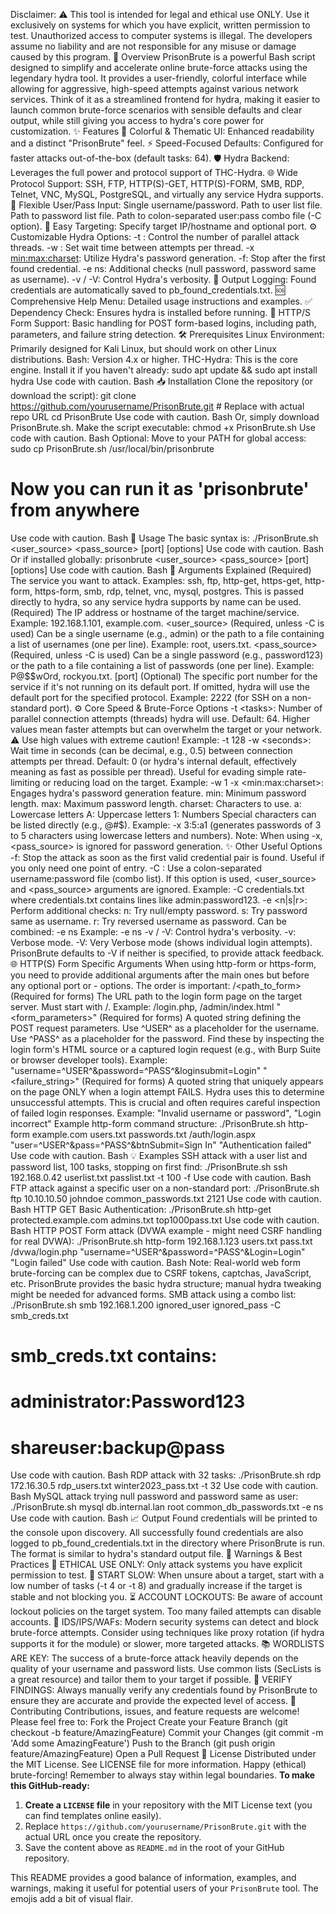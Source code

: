 Disclaimer: ⚠️ This tool is intended for legal and ethical use ONLY. Use it exclusively on systems for which you have explicit, written permission to test. Unauthorized access to computer systems is illegal. The developers assume no liability and are not responsible for any misuse or damage caused by this program.
🚀 Overview
PrisonBrute is a powerful Bash script designed to simplify and accelerate online brute-force attacks using the legendary hydra tool. It provides a user-friendly, colorful interface while allowing for aggressive, high-speed attempts against various network services.
Think of it as a streamlined frontend for hydra, making it easier to launch common brute-force scenarios with sensible defaults and clear output, while still giving you access to hydra's core power for customization.
✨ Features
🌈 Colorful & Thematic UI: Enhanced readability and a distinct "PrisonBrute" feel.
⚡ Speed-Focused Defaults: Configured for faster attacks out-of-the-box (default tasks: 64).
🛡️ Hydra Backend: Leverages the full power and protocol support of THC-Hydra.
🌐 Wide Protocol Support: SSH, FTP, HTTP(S)-GET, HTTP(S)-FORM, SMB, RDP, Telnet, VNC, MySQL, PostgreSQL, and virtually any service Hydra supports.
📝 Flexible User/Pass Input:
Single username/password.
Path to user list file.
Path to password list file.
Path to colon-separated user:pass combo file (-C option).
🎯 Easy Targeting: Specify target IP/hostname and optional port.
⚙️ Customizable Hydra Options:
-t <tasks>: Control the number of parallel attack threads.
-w <seconds>: Set wait time between attempts per thread.
-x <min:max:charset>: Utilize Hydra's password generation.
-f: Stop after the first found credential.
-e ns: Additional checks (null password, password same as username).
-v / -V: Control Hydra's verbosity.
📄 Output Logging: Found credentials are automatically saved to pb_found_credentials.txt.
🆘 Comprehensive Help Menu: Detailed usage instructions and examples.
✅ Dependency Check: Ensures hydra is installed before running.
🔐 HTTP/S Form Support: Basic handling for POST form-based logins, including path, parameters, and failure string detection.
🛠️ Prerequisites
Linux Environment: Primarily designed for Kali Linux, but should work on other Linux distributions.
Bash: Version 4.x or higher.
THC-Hydra: This is the core engine. Install it if you haven't already:
sudo apt update && sudo apt install hydra
Use code with caution.
Bash
📥 Installation
Clone the repository (or download the script):
git clone https://github.com/yourusername/PrisonBrute.git # Replace with actual repo URL
cd PrisonBrute
Use code with caution.
Bash
Or, simply download PrisonBrute.sh.
Make the script executable:
chmod +x PrisonBrute.sh
Use code with caution.
Bash
Optional: Move to your PATH for global access:
sudo cp PrisonBrute.sh /usr/local/bin/prisonbrute
# Now you can run it as 'prisonbrute' from anywhere
Use code with caution.
Bash
📖 Usage
The basic syntax is:
./PrisonBrute.sh <protocol> <target> <user_source> <pass_source> [port] [options]
Use code with caution.
Bash
Or if installed globally:
prisonbrute <protocol> <target> <user_source> <pass_source> [port] [options]
Use code with caution.
Bash
📜 Arguments Explained
<protocol> (Required)
The service you want to attack.
Examples: ssh, ftp, http-get, https-get, http-form, https-form, smb, rdp, telnet, vnc, mysql, postgres.
This is passed directly to hydra, so any service hydra supports by name can be used.
<target> (Required)
The IP address or hostname of the target machine/service.
Example: 192.168.1.101, example.com.
<user_source> (Required, unless -C is used)
Can be a single username (e.g., admin) or the path to a file containing a list of usernames (one per line).
Example: root, users.txt.
<pass_source> (Required, unless -C is used)
Can be a single password (e.g., password123) or the path to a file containing a list of passwords (one per line).
Example: P@$$wOrd, rockyou.txt.
[port] (Optional)
The specific port number for the service if it's not running on its default port.
If omitted, hydra will use the default port for the specified protocol.
Example: 2222 (for SSH on a non-standard port).
⚙️ Core Speed & Brute-Force Options
-t <tasks>:
Number of parallel connection attempts (threads) hydra will use.
Default: 64.
Higher values mean faster attempts but can overwhelm the target or your network.
⚠️ Use high values with extreme caution!
Example: -t 128
-w <seconds>:
Wait time in seconds (can be decimal, e.g., 0.5) between connection attempts per thread.
Default: 0 (or hydra's internal default, effectively meaning as fast as possible per thread).
Useful for evading simple rate-limiting or reducing load on the target.
Example: -w 1
-x <min:max:charset>:
Engages hydra's password generation feature.
min: Minimum password length.
max: Maximum password length.
charset: Characters to use.
a: Lowercase letters
A: Uppercase letters
1: Numbers
Special characters can be listed directly (e.g., @#$).
Example: -x 3:5:a1 (generates passwords of 3 to 5 characters using lowercase letters and numbers).
Note: When using -x, <pass_source> is ignored for password generation.
✨ Other Useful Options
-f:
Stop the attack as soon as the first valid credential pair is found.
Useful if you only need one point of entry.
-C <file>:
Use a colon-separated username:password file (combo list).
If this option is used, <user_source> and <pass_source> arguments are ignored.
Example: -C credentials.txt where credentials.txt contains lines like admin:password123.
-e <n|s|r>:
Perform additional checks:
n: Try null/empty password.
s: Try password same as username.
r: Try reversed username as password.
Can be combined: -e ns
Example: -e ns
-v / -V:
Control hydra's verbosity.
-v: Verbose mode.
-V: Very Verbose mode (shows individual login attempts).
PrisonBrute defaults to -V if neither is specified, to provide attack feedback.
🌐 HTTP(S) Form Specific Arguments
When using http-form or https-form, you need to provide additional arguments after the main ones but before any optional port or - options. The order is important:
/<path_to_form> (Required for forms)
The URL path to the login form page on the target server.
Must start with /.
Example: /login.php, /admin/index.html
"<form_parameters>" (Required for forms)
A quoted string defining the POST request parameters.
Use ^USER^ as a placeholder for the username.
Use ^PASS^ as a placeholder for the password.
Find these by inspecting the login form's HTML source or a captured login request (e.g., with Burp Suite or browser developer tools).
Example: "username=^USER^&password=^PASS^&loginsubmit=Login"
"<failure_string>" (Required for forms)
A quoted string that uniquely appears on the page ONLY when a login attempt FAILS.
Hydra uses this to determine unsuccessful attempts.
This is crucial and often requires careful inspection of failed login responses.
Example: "Invalid username or password", "Login incorrect"
Example http-form command structure:
./PrisonBrute.sh http-form example.com users.txt passwords.txt /auth/login.aspx "user=^USER^&pass=^PASS^&btnSubmit=Sign In" "Authentication failed"
Use code with caution.
Bash
💡 Examples
SSH attack with a user list and password list, 100 tasks, stopping on first find:
./PrisonBrute.sh ssh 192.168.0.42 userlist.txt passlist.txt -t 100 -f
Use code with caution.
Bash
FTP attack against a specific user on a non-standard port:
./PrisonBrute.sh ftp 10.10.10.50 johndoe common_passwords.txt 2121
Use code with caution.
Bash
HTTP GET Basic Authentication:
./PrisonBrute.sh http-get protected.example.com admins.txt top1000pass.txt
Use code with caution.
Bash
HTTP POST Form attack (DVWA example - might need CSRF handling for real DVWA):
./PrisonBrute.sh http-form 192.168.1.123 users.txt pass.txt /dvwa/login.php "username=^USER^&password=^PASS^&Login=Login" "Login failed"
Use code with caution.
Bash
Note: Real-world web form brute-forcing can be complex due to CSRF tokens, captchas, JavaScript, etc. PrisonBrute provides the basic hydra structure; manual hydra tweaking might be needed for advanced forms.
SMB attack using a combo list:
./PrisonBrute.sh smb 192.168.1.200 ignored_user ignored_pass -C smb_creds.txt
# smb_creds.txt contains:
# administrator:Password123
# shareuser:backup@pass
Use code with caution.
Bash
RDP attack with 32 tasks:
./PrisonBrute.sh rdp 172.16.30.5 rdp_users.txt winter2023_pass.txt -t 32
Use code with caution.
Bash
MySQL attack trying null password and password same as user:
./PrisonBrute.sh mysql db.internal.lan root common_db_passwords.txt -e ns
Use code with caution.
Bash
📈 Output
Found credentials will be printed to the console upon discovery.
All successfully found credentials are also logged to pb_found_credentials.txt in the directory where PrisonBrute is run. The format is similar to hydra's standard output file.
🚨 Warnings & Best Practices
🛑 ETHICAL USE ONLY: Only attack systems you have explicit permission to test.
🐢 START SLOW: When unsure about a target, start with a low number of tasks (-t 4 or -t 8) and gradually increase if the target is stable and not blocking you.
⏳ ACCOUNT LOCKOUTS: Be aware of account lockout policies on the target system. Too many failed attempts can disable accounts.
🚫 IDS/IPS/WAFs: Modern security systems can detect and block brute-force attempts. Consider using techniques like proxy rotation (if hydra supports it for the module) or slower, more targeted attacks.
📚 WORDLISTS ARE KEY: The success of a brute-force attack heavily depends on the quality of your username and password lists. Use common lists (SecLists is a great resource) and tailor them to your target if possible.
🔎 VERIFY FINDINGS: Always manually verify any credentials found by PrisonBrute to ensure they are accurate and provide the expected level of access.
🤝 Contributing
Contributions, issues, and feature requests are welcome! Please feel free to:
Fork the Project
Create your Feature Branch (git checkout -b feature/AmazingFeature)
Commit your Changes (git commit -m 'Add some AmazingFeature')
Push to the Branch (git push origin feature/AmazingFeature)
Open a Pull Request
📜 License
Distributed under the MIT License. See LICENSE file for more information.
Happy (ethical) brute-forcing! Remember to always stay within legal boundaries.
**To make this GitHub-ready:**

1.  **Create a `LICENSE` file** in your repository with the MIT License text (you can find templates online easily).
2.  Replace `https://github.com/yourusername/PrisonBrute.git` with the actual URL once you create the repository.
3.  Save the content above as `README.md` in the root of your GitHub repository.

This README provides a good balance of information, examples, and warnings, making it useful for potential users of your `PrisonBrute` tool. The emojis add a bit of visual flair.
